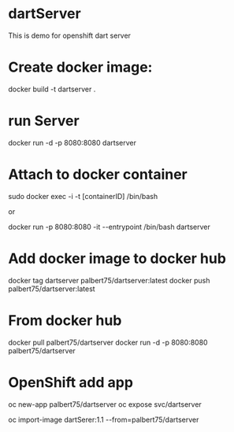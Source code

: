 # dartServer

This is demo for openshift dart server

# Create docker image:

docker  build  -t dartserver .

# run Server

docker run -d -p 8080:8080 dartserver

# Attach to docker container

sudo docker exec -i -t  [containerID] /bin/bash

or

docker run -p 8080:8080  -it --entrypoint /bin/bash dartserver

# Add docker image to docker hub

docker tag  dartserver palbert75/dartserver:latest
docker push palbert75/dartserver:latest


# From docker hub
docker pull palbert75/dartserver
docker run -d -p 8080:8080 palbert75/dartserver


# OpenShift add app

oc new-app palbert75/dartserver
oc expose svc/dartserver

oc import-image dartSerer:1.1 --from=palbert75/dartserver

